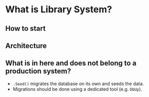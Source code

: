# What is Library System?

## How to start

## Architecture

## What is in here and does not belong to a production system?

- `.Seed()` migrates the database on its own and seeds the data.
- Migrations should be done using a dedicated tool (e.g. `DbUp`).
